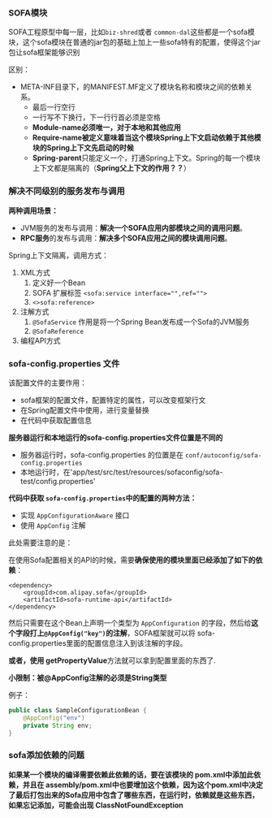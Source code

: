 ### SOFA模块

SOFA工程原型中每一层，比如`biz-shred`或者 `common-dal`这些都是一个sofa模块，这个sofa模块在普通的jar包的基础上加上一些sofa特有的配置，使得这个jar包让sofa框架能够识别

区别：

* META-INF目录下，的MANIFEST.MF定义了模块名称和模块之间的依赖关系。
	* 最后一行空行
	* 一行写不下换行，下一行行首必须是空格
	* **Module-name必须唯一，对于本地和其他应用** 
	* **Require-name被定义意味着当这个模块Spring上下文启动依赖于其他模块的Spring上下文先启动的时候**
	* **Spring-parent**只能定义一个，打通Spring上下文。Spring的每一个模块上下文都是隔离的（**Spring父上下文的作用？？**）

### 解决不同级别的服务发布与调用

**两种调用场景：**

* JVM服务的发布与调用：**解决一个SOFA应用内部模块之间的调用问题**。
* **RPC服务**的发布与调用：**解决多个SOFA应用之间的模块调用问题**。

Spring上下文隔离，调用方式：

1. XML方式
	1. 定义好一个Bean
	2. SOFA 扩展标签 `<sofa:service interface="",ref="">` 
	3. `<>sofa:reference>`
2. 注解方式
	1. `@SofaService` 作用是将一个Spring Bean发布成一个Sofa的JVM服务
	2. `@SofaReference`
3. 编程API方式

### sofa-config.properties 文件

该配置文件的主要作用：

* sofa框架的配置文件，配置特定的属性，可以改变框架行文
* 在Spring配置文件中使用，进行变量替换
* 在代码中获取配置信息

**服务器运行和本地运行的sofa-config.properties文件位置是不同的**

* 服务器运行时，sofa-config.properties 的位置是在 `conf/autoconfig/sofa-config.properties`
* 本地运行时，在'app/test/src/test/resources/sofaconfig/sofa-test/config.properties'


**代码中获取 `sofa-config.properties`中的配置的两种方法：**

* 实现 `AppConfigurationAware` 接口
* 使用 `AppConfig` 注解

此处需要注意的是：

在使用Sofa配置相关的API的时候，需要**确保使用的模块里面已经添加了如下的依赖**：

```
<dependency>
	<groupId>com.alipay.sofa</groupId>
	<artifactId>sofa-runtime-api</artifactId>
</dependency>
```

然后只需要在这个Bean上声明一个类型为 `AppConfiguration` 的字段，然后给**这个字段打上`@AppConfig("key")`的注解**，SOFA框架就可以将 sofa-config.properties里面的配置信息注入到该注解的字段。

**或者，使用 getPropertyValue**方法就可以拿到配置里面的东西了.

**小限制：被@AppConfig注解的必须是String类型**

例子：

```java
public class SampleConfigurationBean {
	@AppConfig("env")
	private String env;
}
```

### sofa添加依赖的问题

**如果某一个模块的编译需要依赖此依赖的话，要在该模块的 pom.xml中添加此依赖，并且在 assembly/pom.xml中也要增加这个依赖，因为这个pom.xml中决定了最后打包出来的Sofa应用中包含了哪些东西，在运行时，依赖就是这些东西，如果忘记添加，可能会出现 ClassNotFoundException**















